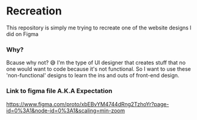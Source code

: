 # Recreation

This repository is simply me trying to recreate one of the website designs I did on Figma

### Why?

Bcause why not? 😅 
I'm the type of UI designer that creates stuff that no one would want to code because it's not functional. 
So I want to use these 'non-functional' designs to learn the ins and outs of front-end design.

### Link to figma file A.K.A Expectation

https://www.figma.com/proto/xbEBvYM4744dRng2TzhoYr?page-id=0%3A1&node-id=0%3A1&scaling=min-zoom

